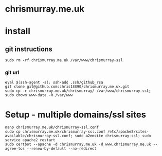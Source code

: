 chrismurray.me.uk
==============

# install

## git instructions

```
sudo rm -rf chrismurray.me.uk /var/www/chrismurray-ssl
```

### git url

```
eval $(ssh-agent -s); ssh-add .ssh/github_rsa
git clone git@github.com:chris18890/chrismurray.me.uk.git
sudo cp -r chrismurray.me.uk/chrismurray/ /var/www/chrismurray-ssl; sudo chown www-data -R /var/www
```

# Setup - multiple domains/ssl sites

```
nano chrismurray.me.uk/chrismurray-ssl.conf
sudo cp chrismurray.me.uk/chrismurray-ssl.conf /etc/apache2/sites-available/chrismurray-ssl.conf; sudo a2ensite chrismurray-ssl; sudo service apache2 restart
sudo certbot --apache -d chrismurray.me.uk -d www.chrismurray.me.uk --agree-tos --renew-by-default --no-redirect
```
